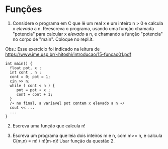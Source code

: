 # Funções


1. Considere o programa em C que lê um real x e um inteiro n > 0 e calcula x _elevado_ a n. 
Reescreva o programa, usando uma função chamada "potencia" para calcular  x _elevado_ a n, 
e chamando a função "potencia" no corpo de "main". Coloque no repl.it.

Obs.: Esse exercício foi indicado na leitura de https://www.ime.usp.br/~hitoshi/introducao/15-funcao01.pdf 

```
int main() {
  float pot, x ;
  int cont , n ;
  cont = 0; pot = 1;
  cin >> n; 
  while ( cont < n ) {
     pot = pot ∗ x ;
     cont = cont + 1;
  }
  /∗ no final, a variavel pot contem x elevado a n ∗/
  cout << ...
  ...
}
```

2. Escreva uma função que calcula n!

3. Escreva um programa que leia dois inteiros m e n, com m>= n, e calcula C(m,n) = m! / n!(m-n)! Usar função da questão 2.
